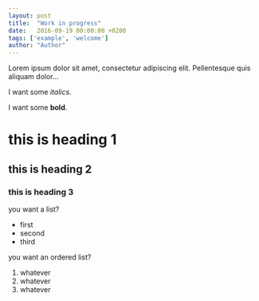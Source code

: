 ```yaml
---
layout: post
title:  "Work in progress"
date:   2016-09-19 00:00:00 +0200
tags: ['example', 'welcome']
author: "Author"
---
```


Lorem ipsum dolor sit amet, consectetur adipiscing elit. Pellentesque quis aliquam dolor...

I want some _italics_.

I want some **bold**.

# this is heading 1

## this is heading 2

### this is heading 3

you want a list?
* first
* second
* third

you want an ordered list?
1. whatever
1. whatever
1. whatever
